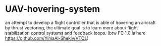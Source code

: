 # UAV-hovering-system
an attempt to develop a flight controller that is able of hovering an aircraft by thrust vectoring, the ultimate goal is to learn more about flight stabilization control systems and feedback loops.
(btw FC 1.0 is here https://github.com/YihiaAl-Shekly/VTOL)
